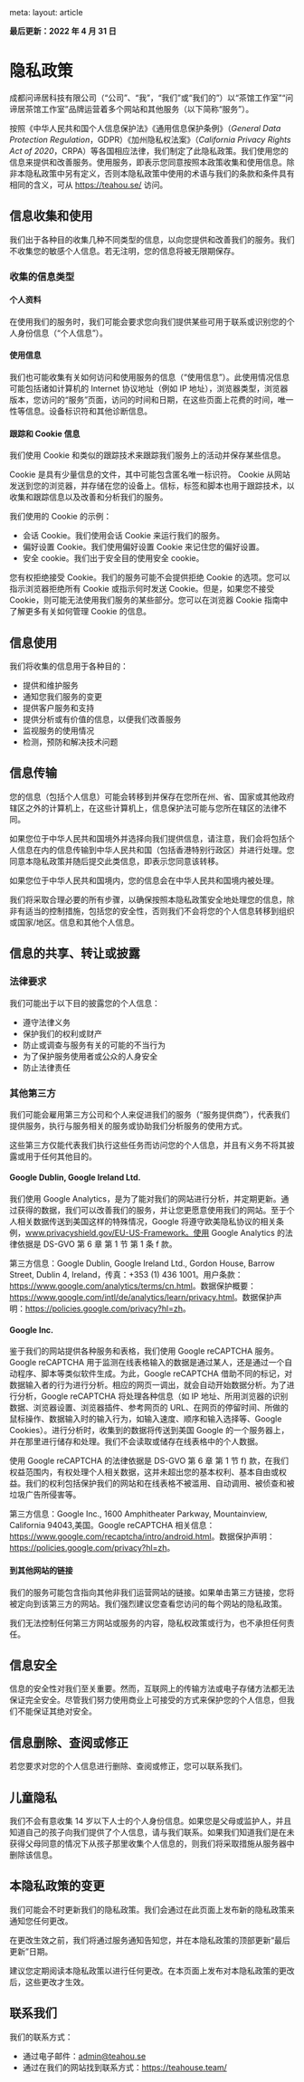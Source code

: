 <route lang="yaml">
meta:
  layout: article
</route>

**最后更新：2022 年 4 月 31 日**

# 隐私政策

成都问谛居科技有限公司（“公司”、“我”，“我们”或“我们的”）以“茶馆工作室”“问谛居茶馆工作室”品牌运营着多个网站和其他服务（以下简称“服务”）。

按照《中华人民共和国个人信息保护法》《通用信息保护条例》（_General Data Protection Regulation_，GDPR）《加州隐私权法案》（_California Privacy Rights Act of 2020_，CRPA）等各国相应法律，我们制定了此隐私政策。我们使用您的信息来提供和改善服务。使用服务，即表示您同意按照本政策收集和使用信息。除非本隐私政策中另有定义，否则本隐私政策中使用的术语与我们的条款和条件具有相同的含义，可从 https://teahou.se/ 访问。

## 信息收集和使用

我们出于各种目的收集几种不同类型的信息，以向您提供和改善我们的服务。我们不收集您的敏感个人信息。若无注明，您的信息将被无限期保存。

### 收集的信息类型

#### 个人资料

在使用我们的服务时，我们可能会要求您向我们提供某些可用于联系或识别您的个人身份信息（“个人信息”）。

#### 使用信息

我们也可能收集有关如何访问和使用服务的信息（“使用信息”）。此使用情况信息可能包括诸如计算机的 Internet 协议地址（例如 IP 地址），浏览器类型，浏览器版本，您访问的“服务”页面，访问的时间和日期，在这些页面上花费的时间，唯一性等信息。设备标识符和其他诊断信息。

#### 跟踪和 Cookie 信息

我们使用 Cookie 和类似的跟踪技术来跟踪我们服务上的活动并保存某些信息。

Cookie 是具有少量信息的文件，其中可能包含匿名唯一标识符。 Cookie 从网站发送到您的浏览器，并存储在您的设备上。信标，标签和脚本也用于跟踪技术，以收集和跟踪信息以及改善和分析我们的服务。

我们使用的 Cookie 的示例：

- 会话 Cookie。我们使用会话 Cookie 来运行我们的服务。
- 偏好设置 Cookie。我们使用偏好设置 Cookie 来记住您的偏好设置。
- 安全 cookie。我们出于安全目的使用安全 cookie。

您有权拒绝接受 Cookie。我们的服务可能不会提供拒绝 Cookie 的选项。您可以指示浏览器拒绝所有 Cookie 或指示何时发送 Cookie。但是，如果您不接受 Cookie，则可能无法使用我们服务的某些部分。您可以在浏览器 Cookie 指南中了解更多有关如何管理 Cookie 的信息。

## 信息使用

我们将收集的信息用于各种目的：

- 提供和维护服务
- 通知您我们服务的变更
- 提供客户服务和支持
- 提供分析或有价值的信息，以便我们改善服务
- 监视服务的使用情况
- 检测，预防和解决技术问题

## 信息传输

您的信息（包括个人信息）可能会转移到并保存在您所在州、省、国家或其他政府辖区之外的计算机上，在这些计算机上，信息保护法可能与您所在辖区的法律不同。

如果您位于中华人民共和国境外并选择向我们提供信息，请注意，我们会将包括个人信息在内的信息传输到中华人民共和国（包括香港特别行政区）并进行处理。您同意本隐私政策并随后提交此类信息，即表示您同意该转移。

如果您位于中华人民共和国境内，您的信息会在中华人民共和国境内被处理。

我们将采取合理必要的所有步骤，以确保按照本隐私政策安全地处理您的信息，除非有适当的控制措施，包括您的安全性，否则我们不会将您的个人信息转移到组织或国家/地区。信息和其他个人信息。

## 信息的共享、转让或披露

### 法律要求

我们可能出于以下目的披露您的个人信息：

- 遵守法律义务
- 保护我们的权利或财产
- 防止或调查与服务有关的可能的不当行为
- 为了保护服务使用者或公众的人身安全
- 防止法律责任

### 其他第三方

我们可能会雇用第三方公司和个人来促进我们的服务（“服务提供商”），代表我们提供服务，执行与服务相关的服务或协助我们分析服务的使用方式。

这些第三方仅能代表我们执行这些任务而访问您的个人信息，并且有义务不将其披露或用于任何其他目的。

#### Google Dublin, Google Ireland Ltd.

我们使用 Google Analytics，是为了能对我们的网站进行分析，并定期更新。通过获得的数据，我们可以改善我们的服务，并让您更愿意使用我们的网站。至于个人相关数据传送到美国这样的特殊情况，Google 将遵守欧美隐私协议的相关条例，www.privacyshield.gov/EU-US-Framework。使用 Google Analytics 的法律依据是 DS-GVO 第 6 章 第 1 节 第 1 条 f 款。

第三方信息：Google Dublin, Google Ireland Ltd., Gordon House, Barrow Street, Dublin 4, Ireland，传真：+353 (1) 436 1001。用户条款：<https://www.google.com/analytics/terms/cn.html>。数据保护概要：<https://www.google.com/intl/de/analytics/learn/privacy.html>。数据保护声明：<https://policies.google.com/privacy?hl=zh>。

#### Google Inc.

鉴于我们的网站提供各种服务和表格，我们使用 Google reCAPTCHA 服务。Google reCAPTCHA 用于监测在线表格输入的数据是通过某人，还是通过一个自动程序、脚本等类似软件生成。为此，Google reCAPTCHA 借助不同的标记，对数据输入者的行为进行分析。相应的网页一调出，就会自动开始数据分析。为了进行分析，Google reCAPTCHA 将处理各种信息（如 IP 地址、所用浏览器的识别数据、浏览器设置、浏览器插件、参考网页的 URL、在网页的停留时间、所做的鼠标操作、数据输入时的输入行为，如输入速度、顺序和输入选择等、Google Cookies）。进行分析时，收集到的数据将传送到美国 Google 的一个服务器上，并在那里进行储存和处理。我们不会读取或储存在线表格中的个人数据。

使用 Google reCAPTCHA 的法律依据是 DS-GVO 第 6 章 第 1 节 f) 款，在我们权益范围内，有权处理个人相关数据，这并未超出您的基本权利、基本自由或权益。我们的权利包括保护我们的网站和在线表格不被滥用、自动调用、被侦查和被垃圾广告所侵害等。

第三方信息：Google Inc., 1600 Amphitheater Parkway, Mountainview, California 94043,美国。Google reCAPTCHA 相关信息：<https://www.google.com/recaptcha/intro/android.html>。数据保护声明：<https://policies.google.com/privacy?hl=zh>。

#### 到其他网站的链接

我们的服务可能包含指向其他非我们运营网站的链接。如果单击第三方链接，您将被定向到该第三方的网站。我们强烈建议您查看您访问的每个网站的隐私政策。

我们无法控制任何第三方网站或服务的内容，隐私权政策或行为，也不承担任何责任。

## 信息安全

信息的安全性对我们至关重要。然而，互联网上的传输方法或电子存储方法都无法保证完全安全。尽管我们努力使用商业上可接受的方式来保护您的个人信息，但我们不能保证其绝对安全。

## 信息删除、查阅或修正

若您要求对您的个人信息进行删除、查阅或修正，您可以联系我们。

## 儿童隐私

我们不会有意收集 14 岁以下人士的个人身份信息。如果您是父母或监护人，并且知道自己的孩子向我们提供了个人信息，请与我们联系。如果我们知道我们是在未获得父母同意的情况下从孩子那里收集个人信息的，则我们将采取措施从服务器中删除该信息。

## 本隐私政策的变更

我们可能会不时更新我们的隐私政策。我们会通过在此页面上发布新的隐私政策来通知您任何更改。

在更改生效之前，我们将通过服务通知告知您，并在本隐私政策的顶部更新“最后更新”日期。

建议您定期阅读本隐私政策以进行任何更改。在本页面上发布对本隐私政策的更改后，这些更改才生效。

## 联系我们

我们的联系方式：

- 通过电子邮件：[admin@teahou.se](mailto:admin@teahou.se)
- 通过在我们的网站找到联系方式：<https://teahouse.team/>
